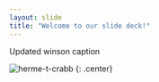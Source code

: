 ```yaml
---
layout: slide
title: "Welcome to our slide deck!"
---
```


Updated winson caption

![herme-t-crabb](https://octodex.github.com/images/herme-t-crabb.png)
{: .center}
